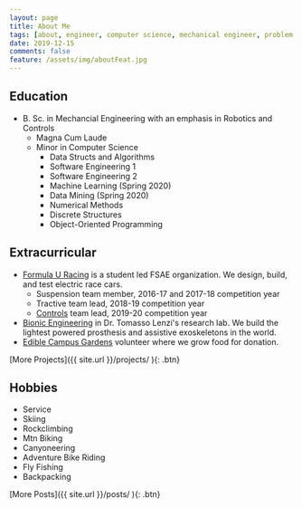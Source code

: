 ```yaml
---
layout: page
title: About Me
tags: [about, engineer, computer science, mechanical engineer, problem solver]
date: 2019-12-15
comments: false
feature: /assets/img/aboutFeat.jpg
---
```


## Education
* B. Sc. in Mechancial Engineering with an emphasis in Robotics and Controls
    * Magna Cum Laude
    * Minor in Computer Science
        * Data Structs and Algorithms
        * Software Engineering 1
        * Software Engineering 2
        * Machine Learning (Spring 2020)
        * Data Mining (Spring 2020)
        * Numerical Methods
        * Discrete Structures
        * Object-Oriented Programming


## Extracurricular
* <a href="https://formulau.racing">Formula U Racing</a> is a student led FSAE organization. We design, build, and test electric race cars.
    * Suspension team member, 2016-17 and 2017-18 competition year
    * Tractive team lead, 2018-19 competition year
    * <a href="https://github.com/FormulaU">Controls</a> team lead, 2019-20 competition year
    <!-- * Controls team lead, 2019-20 competition year -->
* <a href="https://belab.mech.utah.edu">Bionic Engineering</a> in Dr. Tomasso Lenzi's research lab. We build the lightest powered prosthesis and assistive exoskeletons in the world.
* <a href="https://sustainability.utah.edu/edible-campus-gardens/">Edible Campus Gardens</a> volunteer where we grow food for donation.

[More Projects]({{ site.url }}/projects/ ){: .btn}

<!-- Add some pics -->
## Hobbies
* Service
* Skiing
* Rockclimbing
* Mtn Biking
* Canyoneering
* Adventure Bike Riding
* Fly Fishing
* Backpacking

[More Posts]({{ site.url }}/posts/ ){: .btn}

<!-- 
#### Service
    {% capture images %}
    /assets/img/doingGood.jpg
{% endcapture %}
{% include gallery images=images caption="Doing Good" cols=2 %} -->

<!-- #### Skiier

{% capture images %}
    /assets/img/skiing.jpg
    /assets/img/backcountryski.jpg
{% endcapture %}
{% include gallery images=images caption="I'm an Alta guy cause its steeper and deeper" cols=2 %} -->

<!-- #### Rock climber 

{% capture images %}
    /assets/img/rockClimb.jpg
    /assets/img/rockclimbingPosing.jpg
{% endcapture %}
{% include gallery images=images caption="Mostly sport and bouldering" cols=2 %} -->

<!-- #### Canyoneer

{% capture images %}
    /assets/img/canyoneeringEpic.jpg
    /assets/img/canyoneeringJp.jpg
    /assets/img/canyoneeringSpiderMan.jpg
{% endcapture %}
{% include gallery images=images caption="Nothing like some dawn patrol" cols=2 %} -->



<!-- #### Mountain biker

#### Adventure bike rider

{% capture images %}
    /assets/img/drz.jpg
{% endcapture %}
{% include gallery images=images caption="'04 DRZ-400S" cols=2 %} -->

<!-- #### Fly fishing

#### Backpacking

{% capture images %}
    /assets/img/backpacking.jpg
{% endcapture %}
{% include gallery images=images caption="Sunning it out" cols=2 %}
 -->


<!-- what came with moon -->
<!-- 
## Preview

{% capture images %}
    https://cloud.githubusercontent.com/assets/754514/14509720/61c61058-01d6-11e6-93ab-0918515ecd56.png
    https://cloud.githubusercontent.com/assets/754514/14509716/61ac6c8e-01d6-11e6-879f-8308883de790.png
{% endcapture %}
{% include gallery images=images caption="Screenshots of Moon Theme" cols=2 %}

See a [live version of Moon](http://taylantatli.github.io/Moon) hosted on GitHub.

## Getting Started

To learn how to install and use this theme check out the [Setup Guide](http://taylantatli.me/Moon/moon-theme/) for more information.
      
[Install Moon](https://github.com/TaylanTatli/Moon){: .btn} -->
